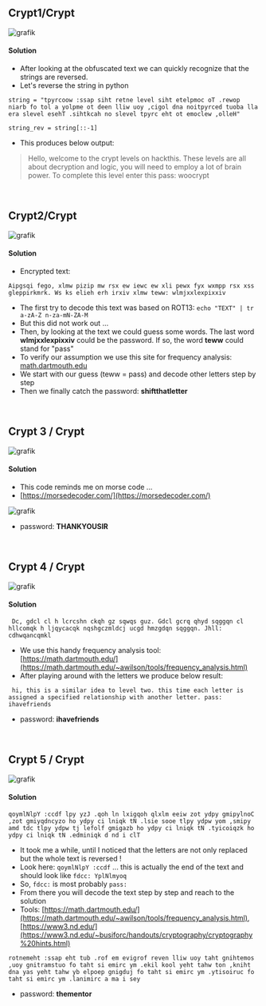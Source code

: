 ## Crypt1/Crypt

![grafik](https://user-images.githubusercontent.com/84674087/134033376-d5ea4c9b-e2e5-41d9-9fc0-a7e47a88b568.png)

#### Solution
- After looking at the obfuscated text we can quickly recognize that the strings are reversed. 
- Let's reverse the string in python

```
string = "tpyrcoow :ssap siht retne level siht etelpmoc oT .rewop niarb fo tol a yolpme ot deen lliw uoy ,cigol dna noitpyrced tuoba lla era slevel esehT .sihtkcah no slevel tpyrc eht ot emoclew ,olleH"

string_rev = string[::-1] 
```

- This produces below output:

> Hello, welcome to the crypt levels on hackthis. These levels are all about decryption and logic, you will need to employ a lot of brain 
power. To complete this level enter this pass: woocrypt


<br />

## Crypt2/Crypt

![grafik](https://user-images.githubusercontent.com/84674087/134059760-880e4ffd-496f-4ff6-8642-d15a888f1788.png)

#### Solution
- Encrypted text: 
```
Aipgsqi fego, xlmw pizip mw rsx ew iewc ew xli pewx fyx wxmpp rsx xss gleppirkmrk. Ws ks elieh erh irxiv xlmw teww: wlmjxxlexpixxiv
```

- The first try to decode this text was based on ROT13: `echo "TEXT" | tr a-zA-Z n-za-mN-ZA-M` 
- But this did not work out ... 
- Then, by looking at the text we could guess some words. The last word **wlmjxxlexpixxiv** could be the password. If so, the word **teww** could stand for "pass"
- To verify our assumption we use this site for frequency analysis: [math.dartmouth.edu](https://math.dartmouth.edu/~awilson/tools/frequency_analysis.html)
- We start with our guess (teww = pass) and decode other letters step by step
- Then we finally catch the password: **shiftthatletter**

<br />

## Crypt 3 / Crypt

![grafik](https://user-images.githubusercontent.com/84674087/134204791-8e61621c-2e87-4be6-a884-622ca821e5de.png)

#### Solution

- This code reminds me on morse code ... 
- [https://morsedecoder.com/](https://morsedecoder.com/)

![grafik](https://user-images.githubusercontent.com/84674087/134205193-7f9e86c3-e681-4961-a5ce-37f7b57b78df.png)

- password: **THANKYOUSIR**

<br />

## Crypt 4 / Crypt

![grafik](https://user-images.githubusercontent.com/84674087/134478883-974b26f8-b744-4900-b23e-748e53ff8876.png)

#### Solution
```
 Dc, gdcl cl h lcrcshn ckqh gz sqwqs guz. Gdcl gcrq qhyd sqggqn cl hllcomqk h ljqycacqk nqshgczmldcj ucgd hmzgdqn sqggqn. Jhll: cdhwqancqmkl
```

- We use this handy frequency analysis tool: [https://math.dartmouth.edu/](https://math.dartmouth.edu/~awilson/tools/frequency_analysis.html)
- After playing around with the letters we produce below result:

```
 hi, this is a similar idea to level two. this time each letter is assigned a specified relationship with another letter. pass: ihavefriends
```

- password: **ihavefriends**

<br />

## Crypt 5 / Crypt

![grafik](https://user-images.githubusercontent.com/84674087/134480226-ec945b9f-ebb2-4408-9141-b39e04cc1b66.png)

#### Solution
```
qoymlNlpY :ccdf lpy yzJ .qoh ln lxigqoh qlxlm eeiw zot ydpy gmipylnoC ,zot gmiyqdncyzo ho ydpy ci lniqk tN .lsie sooe tlpy ydpw yom ,smipy amd tdc tlpy ydpw tj lefolf gmigazb ho ydpy ci lniqk tN .tyicoiqzk ho ydpy ci lniqk tN .edminiqk d nd i clT
```

- It took me a while, until I noticed that the letters are not only replaced but the whole text is reversed !
- Look here: `qoymlNlpY :ccdf` ... this is actually the end of the text and should look like `fdcc: YplNlmyoq`
- So, `fdcc:` is most probably `pass:`
- From there you will decode the text step by step and reach to the solution
- Tools: [https://math.dartmouth.edu/](https://math.dartmouth.edu/~awilson/tools/frequency_analysis.html), [https://www3.nd.edu/](https://www3.nd.edu/~busiforc/handouts/cryptography/cryptography%20hints.html)

```
rotnemeht :ssap eht tub .rof em evigrof reven lliw uoy taht gnihtemos ,uoy gnitramstuo fo taht si emirc ym .ekil kool yeht tahw ton ,kniht dna yas yeht tahw yb elpoep gnigduj fo taht si emirc ym .ytisoiruc fo taht si emirc ym .lanimirc a ma i sey
```

- password: **thementor**

<br />

